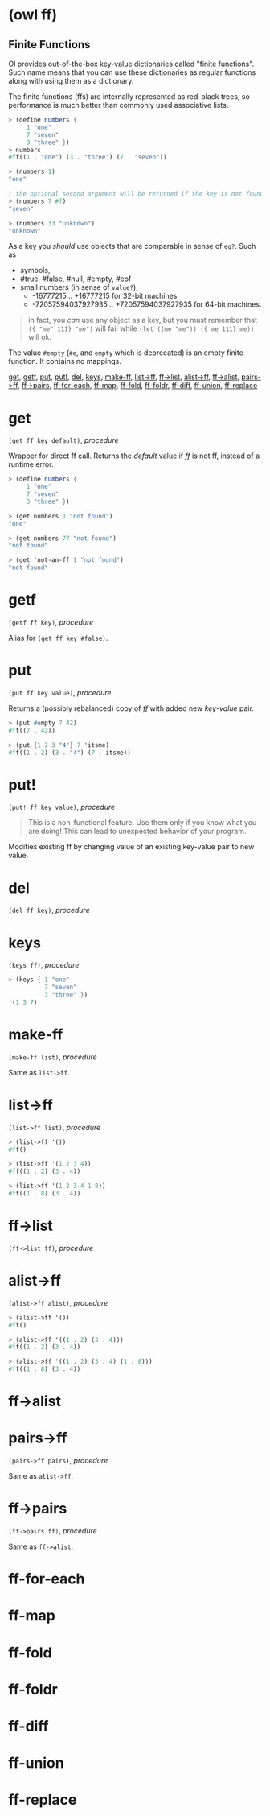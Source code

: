 (owl ff)
========

Finite Functions
----------------

Ol provides out-of-the-box key-value dictionaries called "finite functions".
Such name means that you can use these dictionaries as regular functions along with using them as a dictionary.

The finite functions (ffs) are internally represented as red-black trees, so performance is much better than commonly used associative lists.

```scheme
> (define numbers {
     1 "one"
     7 "seven"
     3 "three" })
> numbers
#ff((1 . "one") (3 . "three") (7 . "seven"))

> (numbers 1)
"one"

; the optional second argument will be returned if the key is not found
> (numbers 7 #f)
"seven"

> (numbers 33 "unknown")
"unknown"
```

As a key you *should* use objects that are comparable in sense of `eq?`. Such as
* symbols,
* #true, #false, #null, #empty, #eof
* small numbers (in sense of `value?`),
  * -16777215 .. +16777215 for 32-bit machines
  * -72057594037927935 .. +72057594037927935 for 64-bit machines.

> in fact, you *can* use any object as a key, but you must remember that `({ "me" 111} "me")` will fail while `(let ((me "me")) ({ me 111} me))` will ok.

The value `#empty` (`#e`, and `empty` which is deprecated) is an empty finite function. It contains no mappings.

[get](#get), [getf](#getf), [put](#put), [put!](#put-1), [del](#del),
[keys](#keys),
[make-ff](#make-ff), [list->ff](#list-ff), [ff->list](#ff-list), [alist->ff](#alist-ff), [ff->alist](#alist-ff), [pairs->ff](#pairs-ff), [ff->pairs](#ff-pairs),
[ff-for-each](#ff-for-each), [ff-map](#ff-map), [ff-fold](#ff-fold), [ff-foldr](#ff-foldr),
[ff-diff](#ff-diff), [ff-union](#ff-union), [ff-replace](#ff-replace)

# get
`(get ff key default)`, *procedure*

Wrapper for direct ff call. Returns the *default* value if *ff* is not ff, instead of a runtime error.

```scheme
> (define numbers {
     1 "one"
     7 "seven"
     3 "three" })

> (get numbers 1 "not found")
"one"

> (get numbers 77 "not found")
"not found"

> (get 'not-an-ff 1 "not found")
"not found"
```

# getf
`(getf ff key)`, *procedure*

Alias for `(get ff key #false)`.

# put
`(put ff key value)`, *procedure*

Returns a (possibly rebalanced) copy of *ff* with added new *key*-*value* pair.

```scheme
> (put #empty 7 42)
#ff((7 . 42))

> (put {1 2 3 "4"} 7 'itsme)
#ff((1 . 2) (3 . "4") (7 . itsme))
```

# put!
`(put! ff key value)`, *procedure*

> This is a non-functional feature. Use them only if you know what you are doing! This can lead to unexpected behavior of your program.

Modifies existing ff by changing value of an existing key-value pair to new value.

# del
`(del ff key)`, *procedure*

# keys
`(keys ff)`, *procedure*

```scheme
> (keys { 1 "one"
          7 "seven"
          3 "three" })
'(1 3 7)
```

# make-ff
`(make-ff list)`, *procedure*

Same as `list->ff`.

# list->ff
`(list->ff list)`, *procedure*

```scheme
> (list->ff '())
#ff()

> (list->ff '(1 2 3 4))
#ff((1 . 2) (3 . 4))

> (list->ff '(1 2 3 4 1 8))
#ff((1 . 8) (3 . 4))
```

# ff->list
`(ff->list ff)`, *procedure*

# alist->ff
`(alist->ff alist)`, *procedure*

```scheme
> (alist->ff '())
#ff()

> (alist->ff '((1 . 2) (3 . 4)))
#ff((1 . 2) (3 . 4))

> (alist->ff '((1 . 2) (3 . 4) (1 . 8)))
#ff((1 . 8) (3 . 4))
```

# ff->alist

# pairs->ff
`(pairs->ff pairs)`, *procedure*

Same as `alist->ff`.

# ff->pairs
`(ff->pairs ff)`, *procedure*

Same as `ff->alist`.

# ff-for-each
# ff-map
# ff-fold
# ff-foldr

# ff-diff
# ff-union
# ff-replace
